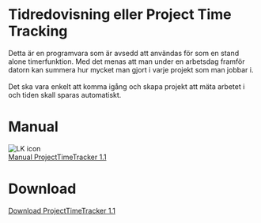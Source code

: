 # Tidredovisning eller Project Time Tracking 

Detta är en programvara som är avsedd att användas för som en stand alone timerfunktion. Med det menas att man under en arbetsdag framför datorn kan summera hur mycket man gjort i varje projekt som man jobbar i. </br></br>
Det ska vara enkelt att komma igång och skapa projekt att mäta arbetet i och tiden skall sparas automatiskt.

# Manual
![LK icon](/assets/logo.png)<br/>[Manual ProjectTimeTracker 1.1](/assets/Manual_ProjectTimeTracker_1.1_20240326.pdf)

# Download
[Download ProjectTimeTracker 1.1](/assets/ProjectTimeTracker_1.1_Setup.msi)

 
